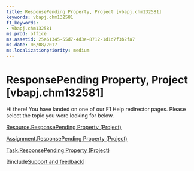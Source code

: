 ```yaml
---
title: ResponsePending Property, Project [vbapj.chm132581]
keywords: vbapj.chm132581
f1_keywords:
- vbapj.chm132581
ms.prod: office
ms.assetid: 25a61345-55d7-4d3e-8712-1d1d7f3b2fa7
ms.date: 06/08/2017
ms.localizationpriority: medium
---
```



# ResponsePending Property, Project [vbapj.chm132581]

Hi there! You have landed on one of our F1 Help redirector pages. Please select the topic you were looking for below.

[Resource.ResponsePending Property (Project)](https://msdn.microsoft.com/library/dd9dc413-7969-9422-66dd-4876e8c47e10%28Office.15%29.aspx)

[Assignment.ResponsePending Property (Project)](https://msdn.microsoft.com/library/19fde907-327b-7ecf-3132-9192a2c223aa%28Office.15%29.aspx)

[Task.ResponsePending Property (Project)](https://msdn.microsoft.com/library/b2ec93e8-a26b-6b7b-0287-be3b757ad938%28Office.15%29.aspx)

[!include[Support and feedback](~/includes/feedback-boilerplate.md)]